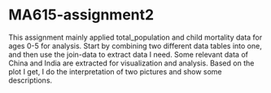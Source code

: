 # MA615-assignment2

This assignment mainly applied total_population and child mortality data for ages 0-5 for analysis. Start by combining two different data tables into one, and then use the join-data to extract data I need. Some relevant data of China and India are extracted for visualization and analysis. Based on the plot I get, I do the interpretation of two pictures and show some descriptions.


